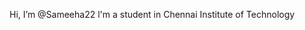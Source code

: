 Hi, I’m @Sameeha22
l'm a student in Chennai Institute of Technology
  

<!---
Sameeha22/Sameeha22 is a ✨ special ✨ repository because its `README.md` (this file) appears on your GitHub profile.
You can click the Preview link to take a look at your changes.
--->
